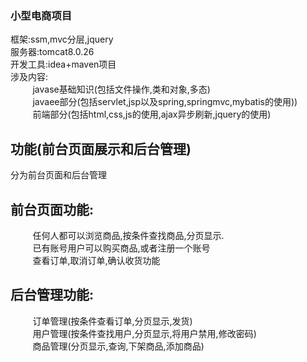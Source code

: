 ### 小型电商项目
框架:ssm,mvc分层,jquery<br/>
服务器:tomcat8.0.26<br/>
开发工具:idea+maven项目<br/>
涉及内容:<br>
&nbsp;&nbsp;&nbsp;&nbsp;&nbsp;&nbsp;&nbsp;&nbsp;
javase基础知识(包括文件操作,类和对象,多态)<br/>
&nbsp;&nbsp;&nbsp;&nbsp;&nbsp;&nbsp;&nbsp;&nbsp;
javaee部分(包括servlet,jsp以及spring,springmvc,mybatis的使用))<br/>
&nbsp;&nbsp;&nbsp;&nbsp;&nbsp;&nbsp;&nbsp;&nbsp;
前端部分(包括html,css,js的使用,ajax异步刷新,jquery的使用)<br/>
## 功能(前台页面展示和后台管理)
分为前台页面和后台管理<br/>
## 前台页面功能:<br/>
&nbsp;&nbsp;&nbsp;&nbsp;&nbsp;&nbsp;&nbsp;&nbsp;
任何人都可以浏览商品,按条件查找商品,分页显示.<br/>
&nbsp;&nbsp;&nbsp;&nbsp;&nbsp;&nbsp;&nbsp;&nbsp;
已有账号用户可以购买商品,或者注册一个账号<br/>
&nbsp;&nbsp;&nbsp;&nbsp;&nbsp;&nbsp;&nbsp;&nbsp;
查看订单,取消订单,确认收货功能<br/>
## 后台管理功能:
&nbsp;&nbsp;&nbsp;&nbsp;&nbsp;&nbsp;&nbsp;&nbsp;
订单管理(按条件查看订单,分页显示,发货)<br/>
&nbsp;&nbsp;&nbsp;&nbsp;&nbsp;&nbsp;&nbsp;&nbsp;
用户管理(按条件查找用户,分页显示,将用户禁用,修改密码)<br/>
&nbsp;&nbsp;&nbsp;&nbsp;&nbsp;&nbsp;&nbsp;&nbsp;
商品管理(分页显示,查询,下架商品,添加商品)



